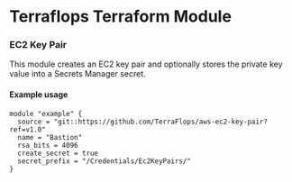 # Terraflops Terraform Module
 
### EC2 Key Pair

This module creates an EC2 key pair and optionally stores the private key
value into a Secrets Manager secret.

#### Example usage

```hcl-terraform
module "example" {
  source = "git::https://github.com/TerraFlops/aws-ec2-key-pair?ref=v1.0"
  name = "Bastion"
  rsa_bits = 4096
  create_secret = true
  secret_prefix = "/Credentials/Ec2KeyPairs/"
}
```
